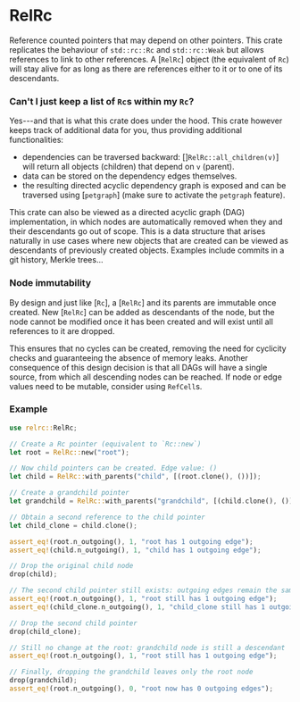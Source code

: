 # RelRc

Reference counted pointers that may depend on other pointers. This crate replicates the behaviour of `std::rc::Rc` and `std::rc::Weak` but allows
references to link to other references. A [`RelRc`] object (the equivalent
of `Rc`) will stay alive for as long as there are references either to it or
to one of its descendants.

### Can't I just keep a list of `Rc`s within my `Rc`?
Yes---and that is what this crate does under the hood. This crate however
keeps track of additional data for you, thus providing additional functionalities:
 - dependencies can be traversed backward: []`RelRc::all_children(v)`] will
   return all objects (children) that depend on `v` (parent).
 - data can be stored on the dependency edges themselves.
 - the resulting directed acyclic dependency graph is exposed and can be 
   traversed using [`petgraph`] (make sure to activate the `petgraph` feature).

This crate can also be viewed as a directed acyclic graph (DAG) implementation,
in which nodes are automatically removed when they and their descendants go out
of scope.
This is a data structure that arises naturally in use cases where new objects
that are created can be viewed as descendants of previously created objects.
Examples include commits in a git history, Merkle trees...

### Node immutability
By design and just like [`Rc`], a [`RelRc`] and its parents are immutable once created.
New [`RelRc`] can be added as descendants of the node, but the node cannot
be modified once it has been created and will exist until all references to
it are dropped.

This ensures that no cycles can be created, removing the need for cyclicity checks and guaranteeing the absence of memory leaks.
Another consequence of this design decision is that all DAGs will have a single
source, from which all descending nodes can be reached.
If node or edge values need to be mutable, consider using `RefCell`s.

### Example
```rust
use relrc::RelRc;

// Create a Rc pointer (equivalent to `Rc::new`)
let root = RelRc::new("root");

// Now child pointers can be created. Edge value: ()
let child = RelRc::with_parents("child", [(root.clone(), ())]);

// Create a grandchild pointer
let grandchild = RelRc::with_parents("grandchild", [(child.clone(), ())]);

// Obtain a second reference to the child pointer
let child_clone = child.clone();

assert_eq!(root.n_outgoing(), 1, "root has 1 outgoing edge");
assert_eq!(child.n_outgoing(), 1, "child has 1 outgoing edge");

// Drop the original child node
drop(child);

// The second child pointer still exists: outgoing edges remain the same
assert_eq!(root.n_outgoing(), 1, "root still has 1 outgoing edge");
assert_eq!(child_clone.n_outgoing(), 1, "child_clone still has 1 outgoing edge");

// Drop the second child pointer
drop(child_clone);

// Still no change at the root: grandchild node is still a descendant
assert_eq!(root.n_outgoing(), 1, "root still has 1 outgoing edge");

// Finally, dropping the grandchild leaves only the root node
drop(grandchild);
assert_eq!(root.n_outgoing(), 0, "root now has 0 outgoing edges");
```